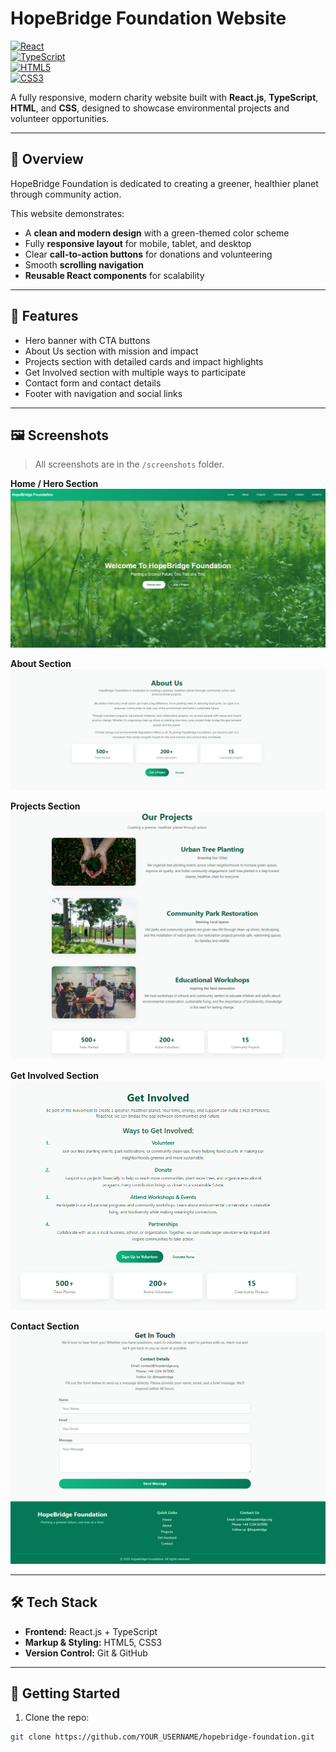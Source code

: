 # HopeBridge Foundation Website

[![React](https://img.shields.io/badge/React-61DAFB?style=for-the-badge&logo=react&logoColor=white)](https://reactjs.org/)  
[![TypeScript](https://img.shields.io/badge/TypeScript-3178C6?style=for-the-badge&logo=typescript&logoColor=white)](https://www.typescriptlang.org/)  
[![HTML5](https://img.shields.io/badge/HTML5-E34F26?style=for-the-badge&logo=html5&logoColor=white)](https://developer.mozilla.org/en-US/docs/Web/HTML)  
[![CSS3](https://img.shields.io/badge/CSS3-1572B6?style=for-the-badge&logo=css3&logoColor=white)](https://developer.mozilla.org/en-US/docs/Web/CSS)  

A fully responsive, modern charity website built with **React.js**, **TypeScript**, **HTML**, and **CSS**, designed to showcase environmental projects and volunteer opportunities.

---

## 🌟 Overview

HopeBridge Foundation is dedicated to creating a greener, healthier planet through community action.

This website demonstrates:

- A **clean and modern design** with a green-themed color scheme
- Fully **responsive layout** for mobile, tablet, and desktop
- Clear **call-to-action buttons** for donations and volunteering
- Smooth **scrolling navigation**
- **Reusable React components** for scalability

---

## 📌 Features

- Hero banner with CTA buttons
- About Us section with mission and impact
- Projects section with detailed cards and impact highlights
- Get Involved section with multiple ways to participate
- Contact form and contact details
- Footer with navigation and social links

---

## 🖼 Screenshots

> All screenshots are in the `/screenshots` folder.

**Home / Hero Section**  
![Hero Section](screenshots/hopebridge-1.png)

**About Section**  
![About Section](screenshots/hopebridge-2.png)

**Projects Section**  
![Projects Section](screenshots/hopebridge-3.png)

**Get Involved Section**  
![Get Involved Section](screenshots/hopebridge-4.png)

**Contact Section**  
![Contact Section](screenshots/hopebridge-5.png)

---

## 🛠 Tech Stack

- **Frontend:** React.js + TypeScript
- **Markup & Styling:** HTML5, CSS3
- **Version Control:** Git & GitHub

---

## 🚀 Getting Started

1. Clone the repo:  
```bash
git clone https://github.com/YOUR_USERNAME/hopebridge-foundation.git
